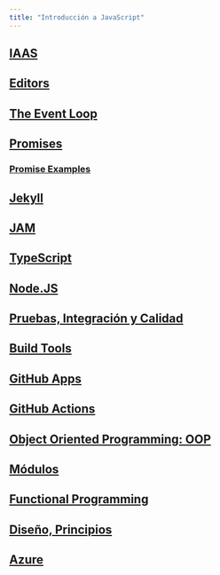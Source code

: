 ```yaml
---
title: "Introducción a JavaScript"
---
```


## [IAAS](iaas)

## [Editors](editors)

## [The Event Loop](event-loop)

## [Promises]({{site.baseurl}}/introduccion-a-javascript/promises)

### [Promise Examples]({{site.baseurl}}/introduccion-a-javascript/promise-examples)

## [Jekyll](jekyll)

## [JAM](jam)

## [TypeScript](typescript)

## [Node.JS](node)

## [Pruebas, Integración y Calidad](pruebas)

## [Build Tools](build-tools)

## [GitHub Apps](github-apps)

## [GitHub Actions](github-actions)

## [Object Oriented Programming: OOP](oop)

## [Módulos](modulos)

## [Functional Programming](functional)

## [Diseño, Principios](design)

## [Azure](azure)